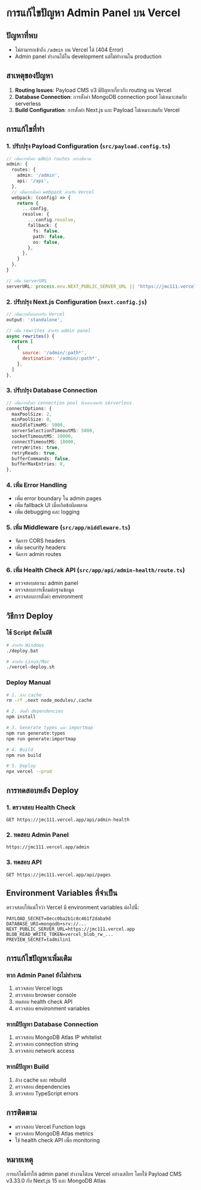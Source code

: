 # การแก้ไขปัญหา Admin Panel บน Vercel

## ปัญหาที่พบ
- ไม่สามารถเข้าถึง `/admin` บน Vercel ได้ (404 Error)
- Admin panel ทำงานได้ใน development แต่ไม่ทำงานใน production

## สาเหตุของปัญหา
1. **Routing Issues**: Payload CMS v3 มีปัญหาเกี่ยวกับ routing บน Vercel
2. **Database Connection**: การตั้งค่า MongoDB connection pool ไม่เหมาะสมกับ serverless
3. **Build Configuration**: การตั้งค่า Next.js และ Payload ไม่เหมาะสมกับ Vercel

## การแก้ไขที่ทำ

### 1. ปรับปรุง Payload Configuration (`src/payload.config.ts`)
```typescript
// เพิ่มการตั้งค่า admin routes อย่างชัดเจน
admin: {
  routes: {
    admin: '/admin',
    api: '/api',
  },
  // เพิ่มการตั้งค่า webpack สำหรับ Vercel
  webpack: (config) => {
    return {
      ...config,
      resolve: {
        ...config.resolve,
        fallback: {
          fs: false,
          path: false,
          os: false,
        },
      },
    }
  },
}

// เพิ่ม serverURL
serverURL: process.env.NEXT_PUBLIC_SERVER_URL || 'https://jmc111.vercel.app',
```

### 2. ปรับปรุง Next.js Configuration (`next.config.js`)
```javascript
// เพิ่มการตั้งค่าสำหรับ Vercel
output: 'standalone',

// เพิ่ม rewrites สำหรับ admin panel
async rewrites() {
  return [
    {
      source: '/admin/:path*',
      destination: '/admin/:path*',
    },
  ]
},
```

### 3. ปรับปรุง Database Connection
```typescript
// เพิ่มการตั้งค่า connection pool ที่เหมาะสมกับ serverless
connectOptions: {
  maxPoolSize: 2,
  minPoolSize: 0,
  maxIdleTimeMS: 5000,
  serverSelectionTimeoutMS: 5000,
  socketTimeoutMS: 30000,
  connectTimeoutMS: 10000,
  retryWrites: true,
  retryReads: true,
  bufferCommands: false,
  bufferMaxEntries: 0,
},
```

### 4. เพิ่ม Error Handling
- เพิ่ม error boundary ใน admin pages
- เพิ่ม fallback UI เมื่อเกิดข้อผิดพลาด
- เพิ่ม debugging และ logging

### 5. เพิ่ม Middleware (`src/app/middleware.ts`)
- จัดการ CORS headers
- เพิ่ม security headers
- จัดการ admin routes

### 6. เพิ่ม Health Check API (`src/app/api/admin-health/route.ts`)
- ตรวจสอบสถานะ admin panel
- ตรวจสอบการเชื่อมต่อฐานข้อมูล
- ตรวจสอบการตั้งค่า environment

## วิธีการ Deploy

### ใช้ Script อัตโนมัติ
```bash
# สำหรับ Windows
./deploy.bat

# สำหรับ Linux/Mac
./vercel-deploy.sh
```

### Deploy Manual
```bash
# 1. ล้าง cache
rm -rf .next node_modules/.cache

# 2. ติดตั้ง dependencies
npm install

# 3. Generate types และ importmap
npm run generate:types
npm run generate:importmap

# 4. Build
npm run build

# 5. Deploy
npx vercel --prod
```

## การทดสอบหลัง Deploy

### 1. ตรวจสอบ Health Check
```
GET https://jmc111.vercel.app/api/admin-health
```

### 2. ทดสอบ Admin Panel
```
https://jmc111.vercel.app/admin
```

### 3. ทดสอบ API
```
GET https://jmc111.vercel.app/api/pages
```

## Environment Variables ที่จำเป็น

ตรวจสอบให้แน่ใจว่า Vercel มี environment variables ต่อไปนี้:

```
PAYLOAD_SECRET=8ecc0ba2b1c8c461f2daba9d
DATABASE_URI=mongodb+srv://...
NEXT_PUBLIC_SERVER_URL=https://jmc111.vercel.app
BLOB_READ_WRITE_TOKEN=vercel_blob_rw_...
PREVIEW_SECRET=tadmilin1
```

## การแก้ไขปัญหาเพิ่มเติม

### หาก Admin Panel ยังไม่ทำงาน
1. ตรวจสอบ Vercel logs
2. ตรวจสอบ browser console
3. ทดสอบ health check API
4. ตรวจสอบ environment variables

### หากมีปัญหา Database Connection
1. ตรวจสอบ MongoDB Atlas IP whitelist
2. ตรวจสอบ connection string
3. ตรวจสอบ network access

### หากมีปัญหา Build
1. ล้าง cache และ rebuild
2. ตรวจสอบ dependencies
3. ตรวจสอบ TypeScript errors

## การติดตาม

- ตรวจสอบ Vercel Function logs
- ตรวจสอบ MongoDB Atlas metrics
- ใช้ health check API เพื่อ monitoring

## หมายเหตุ

การแก้ไขนี้ทำให้ admin panel ทำงานได้บน Vercel อย่างเสถียร โดยใช้ Payload CMS v3.33.0 กับ Next.js 15 และ MongoDB Atlas 